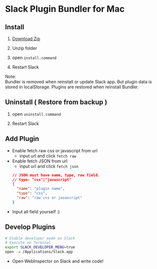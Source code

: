 # Slack Plugin Bundler for Mac

## Install

1. [Download Zip](https://github.com/charlie043/slack-plugin-bundler/archive/master.zip)

2. Unzip folder

3. open `install.command`

4. Restart Slack

Note:  
Bundler is removed when reinstall or update Slack app. But plugin data is stored in localStorage.
Plugins are restored when reinstall Bundler.

## Uninstall ( Restore from backup )

1. open `uninstall.command`

2. Restart Slack

## Add Plugin

- Enable fetch raw css or javascript from url
  - input url and click `fetch raw`
- Enable fetch JSON from url
  - input url and click `fetch json`
  ```json
  // JSON must have name, type, raw field.
  // type: "css"|"javascript"
  {
    "name": "plugin name",
    "type": "css",
    "raw": "raw css or javascript"
  }
  ```
- Input all field yourself :)

## Develop Plugins

```sh
# Enable developer mode on Slack
# Execute on Terminal
export SLACK_DEVELOPER_MENU=true
open -a /Applications/Slack.app
```

- Open WebInspector on Slack and write code!
